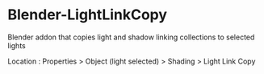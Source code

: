 # Blender-LightLinkCopy
Blender addon that copies light and shadow linking collections to selected lights

Location : Properties > Object (light selected) > Shading > Light Link Copy
